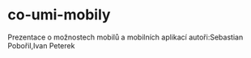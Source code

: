# co-umi-mobily
Prezentace o možnostech mobilů a mobilních aplikací
autoři:Sebastian Pobořil,Ivan Peterek
